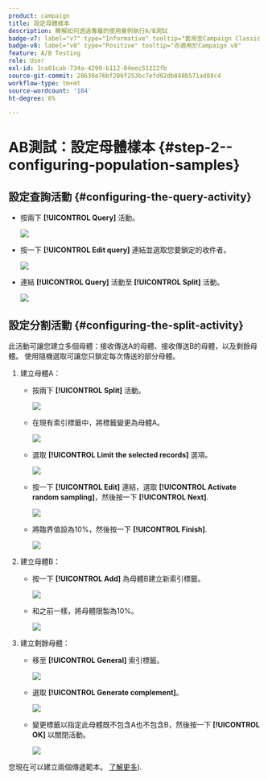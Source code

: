 ```yaml
---
product: campaign
title: 設定母體樣本
description: 瞭解如何透過專屬的使用案例執行A/B測試
badge-v7: label="v7" type="Informative" tooltip="套用至Campaign Classic v7"
badge-v8: label="v8" type="Positive" tooltip="亦適用於Campaign v8"
feature: A/B Testing
role: User
exl-id: 1ca01cab-734a-4299-b112-04eec51222fb
source-git-commit: 28638e76bf286f253bc7efd02db848b571ad88c4
workflow-type: tm+mt
source-wordcount: '184'
ht-degree: 6%

---
```


# AB測試：設定母體樣本 {#step-2--configuring-population-samples}

## 設定查詢活動 {#configuring-the-query-activity}

* 按兩下 **[!UICONTROL Query]** 活動。

  ![](assets/use_case_abtesting_createrecipients_001.png)

* 按一下 **[!UICONTROL Edit query]** 連結並選取您要鎖定的收件者。

  ![](assets/use_case_abtesting_createrecipients_002.png)

* 連結 **[!UICONTROL Query]** 活動至 **[!UICONTROL Split]** 活動。

  ![](assets/use_case_abtesting_createrecipients_003.png)

## 設定分割活動 {#configuring-the-split-activity}

此活動可讓您建立多個母體：接收傳送A的母體、接收傳送B的母體，以及剩餘母體。 使用隨機選取可讓您只鎖定每次傳送的部分母體。

1. 建立母體A：

   * 按兩下 **[!UICONTROL Split]** 活動。

     ![](assets/use_case_abtesting_createrecipients_004.png)

   * 在現有索引標籤中，將標籤變更為母體A。

     ![](assets/use_case_abtesting_createrecipients_005.png)

   * 選取 **[!UICONTROL Limit the selected records]** 選項。

     ![](assets/use_case_abtesting_createrecipients_006.png)

   * 按一下 **[!UICONTROL Edit]** 連結，選取 **[!UICONTROL Activate random sampling]**，然後按一下 **[!UICONTROL Next]**.

     ![](assets/use_case_abtesting_createrecipients_007.png)

   * 將臨界值設為10%，然後按一下 **[!UICONTROL Finish]**.

     ![](assets/use_case_abtesting_createrecipients_008.png)

1. 建立母體B：

   * 按一下 **[!UICONTROL Add]** 為母體B建立新索引標籤。

     ![](assets/use_case_abtesting_createrecipients_009.png)

   * 和之前一樣，將母體限製為10%。

     ![](assets/use_case_abtesting_createrecipients_010.png)

1. 建立剩餘母體：

   * 移至 **[!UICONTROL General]** 索引標籤。

     ![](assets/use_case_abtesting_createrecipients_011.png)

   * 選取 **[!UICONTROL Generate complement]**。

     ![](assets/use_case_abtesting_createrecipients_012.png)

   * 變更標籤以指定此母體既不包含A也不包含B，然後按一下 **[!UICONTROL OK]** 以關閉活動。

     ![](assets/use_case_abtesting_createrecipients_013.png)

您現在可以建立兩個傳遞範本。 [了解更多](a-b-testing-uc-delivery-templates.md)).
